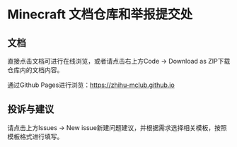 # Minecraft 文档仓库和举报提交处

## 文档

直接点击文档可进行在线浏览，或者请点击右上方Code -> Download as ZIP下载仓库内的文档内容。

通过Github Pages进行浏览：<https://zhihu-mclub.github.io>

## 投诉与建议

请点击上方Issues -> New issue新建问题建议，并根据需求选择相关模板，按照模板格式进行填写。
